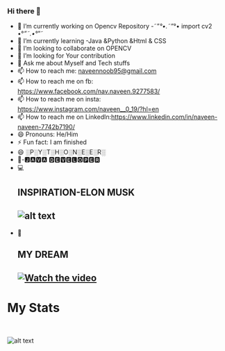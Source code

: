 ### Hi there 👋


- 🔭 I’m currently working on Opencv Repository -˜”*°•.˜”*°• import cv2 •°*”˜.•°*”˜
- 🌱 I’m currently learning -Java &Python &Html & CSS
- 👯 I’m looking to collaborate on OPENCV
- 🤔 I’m looking for Your contribution
- 💬 Ask me about Myself and Tech stuffs
- 📫 How to reach me:            naveennoob95@gmail.com 
- 📫 How to reach me on fb:      https://www.facebook.com/nav.naveen.9277583/
- 📫 How to reach me on insta:   https://www.instagram.com/naveen__0_19/?hl=en
- 📫 How to reach me on Linkedln:https://www.linkedin.com/in/naveen-naveen-7742b7190/
- 😄 Pronouns: He/Him
- ⚡ Fun fact: I am finished
- 😄 ░P░Y░T░H░O░N░E░E░R░
- 👀-🅹🅰🆅🅰 🅳🅴🆅🅴🅻🅾🅿🅴🆁
- 💻<h2>
 INSPIRATION-ELON MUSK <h2>
![alt text](https://github.com/engineerscodes/Opencv-4/blob/master/venv/image/git.jpeg)
- 👀<h2>
 MY DREAM <h2>
 [![Watch the video](https://img.youtube.com/vi/r2vVsF4LS_I/hqdefault.jpg)](https://youtu.be/r2vVsF4LS_I)

<h1> My Stats</h1>
</br>

![alt text](https://github-readme-stats-naveen.vercel.app/api?username=engineerscodes&&show_icons=true&title_color=f66a0a&icon_color=f66a0a&text_color=f66a0a&bg_color=45,f03c15,1b1f23) 

